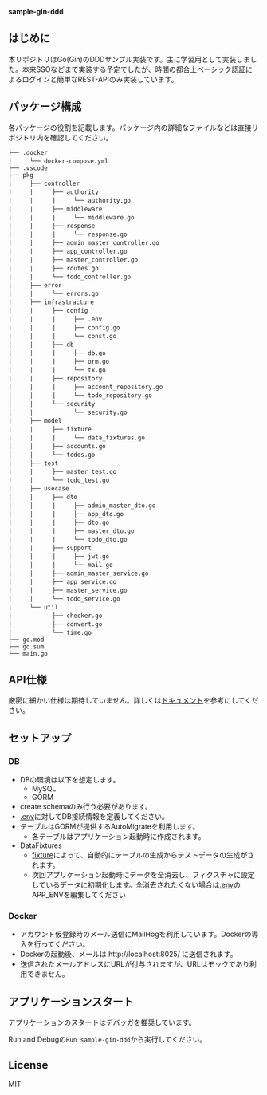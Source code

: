 **sample-gin-ddd**

## はじめに

本リポジトリはGo(Gin)のDDDサンプル実装です。主に学習用として実装しました。本来SSOなどまで実装する予定でしたが、時間の都合上ベーシック認証によるログインと簡単なREST-APIのみ実装しています。

## パッケージ構成

各パッケージの役割を記載します。パッケージ内の詳細なファイルなどは直接リポジトリ内を確認してください。
```
├── .docker
|　　　└── docker-compose.yml
├── .vscode
├── pkg
|　　　├── controller
|　　　|　　  ├── authority
|　　　|　　  |　　　└── authority.go
|　　　|　　  ├── middleware
|　　　|　　  |　　　└── middleware.go
|　　　|　　  ├── response
|　　　|　　  |　　　└── response.go
|　　　|　　  ├── admin_master_controller.go
|　　　|　　  ├── app_controller.go
|　　　|　　  ├── master_controller.go
|　　　|　　  ├── routes.go
|　　　|　　  └── todo_controller.go
|　　　├── error
|　　　|　　  └── errors.go
|　　　├── infrastracture
|　　　|　　  ├── config
|　　　|　　  |　　　├── .env
|　　　|　　  |　　　├── config.go
|　　　|　　  |　　　└── const.go
|　　　|　　  ├── db
|　　　|　　  |　　　├── db.go
|　　　|　　  |　　　├── orm.go
|　　　|　　  |　　　└── tx.go
|　　　|　　  ├── repository
|　　　|　　  |　　　├── account_repository.go
|　　　|　　  |　　　└── todo_repository.go
|　　　|　　  └── security
|　　　|　　   　　　└── security.go
|　　　├── model
|　　　| 　　 ├── fixture
|　　　| 　　 |　　　└── data_fixtures.go
|　　　| 　　 ├── accounts.go
|　　　| 　　 └── todos.go
|　　　├── test
|　　　| 　　 ├── master_test.go
|　　　|　　  └── todo_test.go
|　　　├── usecase
|　　　| 　　 ├── dto
|　　　| 　　 |　　　├── admin_master_dto.go
|　　　| 　　 |　　　├── app_dto.go
|　　　| 　　 |　　　├── dto.go
|　　　| 　　 |　　　├── master_dto.go
|　　　| 　　 |　　　└── todo_dto.go
|　　　| 　　 ├── support
|　　　| 　　 |　　　├── jwt.go
|　　　| 　　 |　　　└── mail.go
|　　　| 　　 ├── admin_master_service.go
|　　　| 　　 ├── app_service.go
|　　　| 　　 ├── master_service.go
|　　　|  　　└── todo_service.go
|　　　└── util
|　　　  　　 ├── checker.go
|　　　  　　 ├── convert.go
|　　　  　　 └── time.go
├── go.mod
├── go.sum
└── main.go
```

## API仕様
厳密に細かい仕様は期待していません。詳しくは[ドキュメント](.doc)を参考にしてください。

## セットアップ
### DB
* DBの環境は以下を想定します。
  * MySQL
  * GORM
* create schemaのみ行う必要があります。
* [.env](pkg/infrastracture/config/.env)に対してDB接続情報を定義してください。
* テーブルはGORMが提供するAutoMigrateを利用します。
  * 各テーブルはアプリケーション起動時に作成されます。
* DataFixtures
  * [fixture](pkg/model/fixture/data_fixtures.go)によって、自動的にテーブルの生成からテストデータの生成がされます。
  * 次回アプリケーション起動時にデータを全消去し、フィクスチャに設定しているデータに初期化します。全消去されたくない場合は[.env](pkg/infrastracture/config/.env)のAPP_ENVを編集してください
  
### Docker
* アカウント仮登録時のメール送信にMailHogを利用しています。Dockerの導入を行ってください。
* Dockerの起動後、メールは http://localhost:8025/ に送信されます。
* 送信されたメールアドレスにURLが付与されますが、URLはモックであり利用できません。
   
## アプリケーションスタート
アプリケーションのスタートはデバッガを推奨しています。

Run and Debugの`Run sample-gin-ddd`から実行してください。

## License
MIT